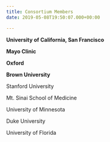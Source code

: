 ```yaml
---
title: Consortium Members
date: 2019-05-08T19:50:07.000+00:00

---
```

**University of California, San Francisco**

**Mayo Clinic**

**Oxford**

**Brown University**

Stanford University

Mt. Sinai School of Medicine

University of Minnesota 

Duke University

University of Florida 